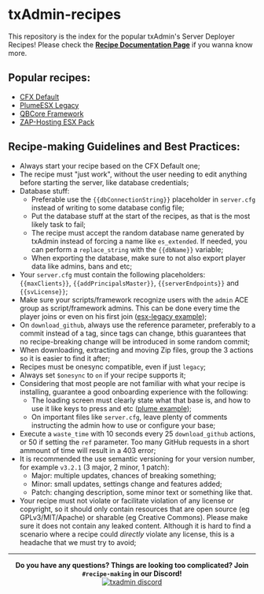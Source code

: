 # txAdmin-recipes 
This repository is the index for the popular txAdmin's Server Deployer Recipes!
Please check the **[Recipe Documentation Page](https://github.com/tabarra/txAdmin/blob/master/docs/recipe.md)** if you wanna know more.

## Popular recipes:
- [CFX Default](https://github.com/tabarra/CFX-Default-recipe)
- [PlumeESX Legacy](https://github.com/tabarra/PlumeESX-recipe)
- [QBCore Framework](https://github.com/qbcore-framework/txAdminRecipe)
- [ZAP-Hosting ESX Pack](https://github.com/zap-fivem/esx_12_recipe)

## Recipe-making Guidelines and Best Practices:
- Always start your recipe based on the CFX Default one;
- The recipe must "just work", without the user needing to edit anything before starting the server, like database credentials;
- Database stuff:
    - Preferable use the `{{dbConnectionString}}` placeholder in `server.cfg` instead of writing to some database config file;
    - Put the database stuff at the start of the recipes, as that is the most likely task to fail;
    - The recipe must accept the random database name generated by txAdmin instead of forcing a name like `es_extended`. If needed, you can perform a `replace_string` with the `{{dbName}}` variable;
    - When exporting the database, make sure to not also export player data like admins, bans and etc;
- Your `server.cfg` must contain the following placeholders: `{{maxClients}}`, `{{addPrincipalsMaster}}`, `{{serverEndpoints}}` and `{{svLicense}}`;
- Make sure your scripts/framework recognize users with the `admin` ACE group as script/framework admins. This can be done every time the player joins or even on his first join ([esx-legacy example](https://github.com/esx-framework/esx-legacy/commit/e265976561f6c72c9d95032861638c38b4505d20));
- On `download_github`, always use the reference parameter, preferably to a commit instead of a tag, since tags can change, bthis guarantees that no recipe-breaking change will be introduced in some random commit;
- When downloading, extracting and moving Zip files, group the 3 actions so it is easier to find it after;
- Recipes must be onesync compatible, even if just `legacy`;
- Always set `$onesync` to `on` if your recipe supports it;
- Considering that most people are not familiar with what your recipe is installing, guarantee a good onboarding experience with the following:
    - The loading screen must clearly state what that base is, and how to use it like keys to press and etc ([plume example](https://i.imgur.com/BREZLDW.png));
    - On important files like `server.cfg`, leave plenty of comments instructing the admin how to use or configure your base;
- Execute a `waste_time` with 10 seconds every 25 `download_github` actions, or 50 if setting the `ref` parameter. Too many GitHub requests in a short ammount of time will result in a 403 error;
- It is recommended the use semantic versioning for your version number, for example `v3.2.1` (3 major, 2 minor, 1 patch):
    - Major: multiple updates, chances of breaking something;
    - Minor: small updates, settings change and features added;
    - Patch: changing description, some minor text or something like that.
- Your recipe must not violate or facilitate violation of any license or copyright, so it should only contain resources that are open source (eg GPLv3/MIT/Apache) or sharable (eg Creative Commons). Please make sure it does not contain any leaked content. Although it is hard to find a scenario where a recipe could _directly_ violate any license, this is a headache that we must try to avoid;

****
<p align="center">
    <p align="center">
        <b>Do you have any questions? Things are looking too complicated? Join <code>#recipe-making</code> in our Discord!</b> <br>
        <a href="https://discord.gg/AFAAXzq"><img src="https://discordapp.com/api/guilds/577993482761928734/widget.png?style=banner2" alt="txadmin discord"></img></a>
    </p>
</p>
